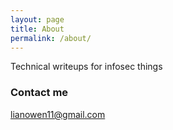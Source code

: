 ```yaml
---
layout: page
title: About
permalink: /about/
---
```


Technical writeups for infosec things



### Contact me

[lianowen11@gmail.com](mailto:lianowen11@gmail.com)
